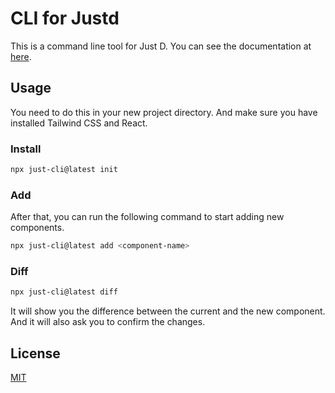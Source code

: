 # CLI for Justd
This is a command line tool for Just D. You can see the documentation at [here](https://getjustd.com/docs/getting-started/installation).

## Usage
You need to do this in your new project directory. And make sure you have installed Tailwind CSS and React.
### Install
```bash
npx just-cli@latest init
```
### Add
After that, you can run the following command to start adding new components.
```bash
npx just-cli@latest add <component-name>
```

### Diff

```bash
npx just-cli@latest diff
```

It will show you the difference between the current and the new component. And it will also ask you to confirm the changes.

## License
[MIT](https://github.com/justdlabs/cli/blob/main/LICENSE)
